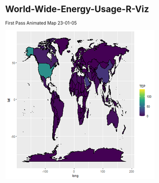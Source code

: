 # World-Wide-Energy-Usage-R-Viz


First Pass Animated Map 23-01-05


![](https://github.com/zdiam/World-Wide-Energy-Usage-R-Viz/blob/main/Animated%20Plots%20Progress%20Track/First%20Pass%20Animated%20Map.gif)
